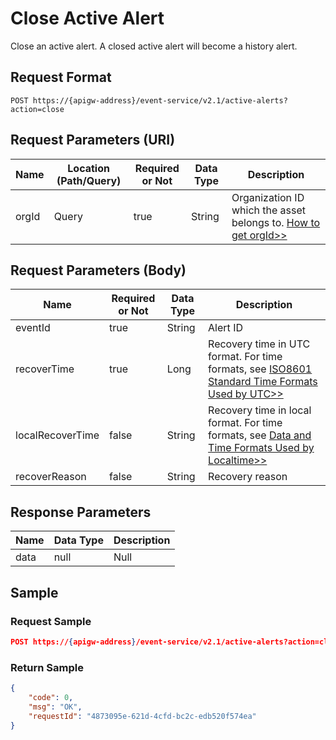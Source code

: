 # Close Active Alert

Close an active alert. A closed active alert will become a history alert.


## Request Format

```
POST https://{apigw-address}/event-service/v2.1/active-alerts?action=close
```

## Request Parameters (URI)

| Name | Location (Path/Query) | Required or Not | Data Type | Description |
|---------------|------------------|----------|-----------|--------------|
| orgId         | Query            | true     | String    | Organization ID which the asset belongs to. [How to get orgId>>](/docs/api/en/2.0.9/api_faqs#how-to-get-organization-id-orgid-orgid)           |


## Request Parameters (Body)
| Name            | Required or Not | Data Type | Description |
|------|-----------------|-----------|-------------|
| eventId  | true | String  | Alert ID |
| recoverTime      | true         | Long         | Recovery time in UTC format. For time formats, see [ISO8601 Standard Time Formats Used by UTC>>](/docs/api/zh_CN/2.0.9/api_faqs.html#utciso8601)|
| localRecoverTime | false        | String       | Recovery time in local format. For time formats, see [Data and Time Formats Used by Localtime>>](/docs/api/zh_CN/2.0.9/api_faqs.html#localtime)|
| recoverReason    | false        | String       | Recovery reason|




## Response Parameters

| Name | Data Type     | Description          |
|-------|----------------|---------------------------|
| data | null | Null |



## Sample

### Request Sample

```json
POST https://{apigw-address}/event-service/v2.1/active-alerts?action=close&orgId=yourOrgId&eventId=2019060135b6df70b2de6aa2f2eb1d09e9aa1ae7&recoverTime=1559304900404
```

### Return Sample

```json
{
	"code": 0,
	"msg": "OK",
	"requestId": "4873095e-621d-4cfd-bc2c-edb520f574ea"
}
```
